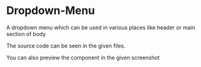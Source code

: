# Dropdown-Menu
A dropdown menu which can be used in various places like header or main section of body

The source code can be seen in the given files.

You can also preview the component in the given screenshot
